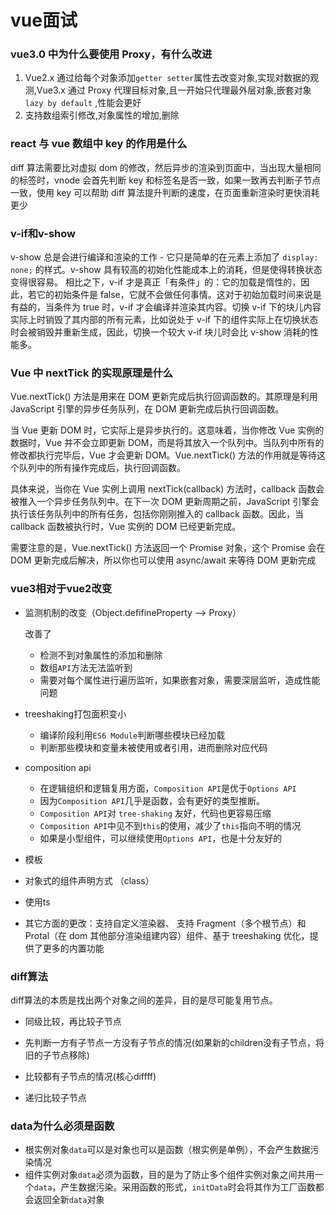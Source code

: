 # vue面试

### vue3.0 中为什么要使用 Proxy，有什么改进

1. Vue2.x 通过给每个对象添加`getter setter`属性去改变对象,实现对数据的观测,Vue3.x 通过 Proxy 代理目标对象,且一开始只代理最外层对象,嵌套对象`lazy by default` ,性能会更好
2. 支持数组索引修改,对象属性的增加,删除

### react 与 vue 数组中 key 的作用是什么

diff 算法需要比对虚拟 dom 的修改，然后异步的渲染到页面中，当出现大量相同的标签时，vnode 会首先判断 key 和标签名是否一致，如果一致再去判断子节点一致，使用 key 可以帮助 diff 算法提升判断的速度，在页面重新渲染时更快消耗更少

### v-if和v-show

v-show 总是会进行编译和渲染的工作 - 它只是简单的在元素上添加了 `display: none;` 的样式。v-show 具有较高的初始化性能成本上的消耗，但是使得转换状态变得很容易。 相比之下，v-if 才是真正「有条件」的：它的加载是惰性的，因此，若它的初始条件是 false，它就不会做任何事情。这对于初始加载时间来说是有益的，当条件为 true 时，v-if 才会编译并渲染其内容。切换 v-if 下的块儿内容实际上时销毁了其内部的所有元素，比如说处于 v-if 下的组件实际上在切换状态时会被销毁并重新生成，因此，切换一个较大 v-if 块儿时会比 v-show 消耗的性能多。

### Vue 中 nextTick 的实现原理是什么

Vue.nextTick() 方法是用来在 DOM 更新完成后执行回调函数的。其原理是利用 JavaScript 引擎的异步任务队列，在 DOM 更新完成后执行回调函数。

当 Vue 更新 DOM 时，它实际上是异步执行的。这意味着，当你修改 Vue 实例的数据时，Vue 并不会立即更新 DOM，而是将其放入一个队列中。当队列中所有的修改都执行完毕后，Vue 才会更新 DOM。Vue.nextTick() 方法的作用就是等待这个队列中的所有操作完成后，执行回调函数。

具体来说，当你在 Vue 实例上调用 nextTick(callback) 方法时，callback 函数会被推入一个异步任务队列中。在下一次 DOM 更新周期之前，JavaScript 引擎会执行该任务队列中的所有任务，包括你刚刚推入的 callback 函数。因此，当 callback 函数被执行时，Vue 实例的 DOM 已经更新完成。

需要注意的是，Vue.nextTick() 方法返回一个 Promise 对象，这个 Promise 会在 DOM 更新完成后解决，所以你也可以使用 async/await 来等待 DOM 更新完成

### vue3相对于vue2改变

- 监测机制的改变（Object.defifineProperty —> Proxy）

  改善了

  - 检测不到对象属性的添加和删除
  - 数组`API`方法无法监听到
  - 需要对每个属性进行遍历监听，如果嵌套对象，需要深层监听，造成性能问题

- treeshaking打包面积变小

  - 编译阶段利用`ES6 Module`判断哪些模块已经加载
  - 判断那些模块和变量未被使用或者引用，进而删除对应代码

- composition api

  - 在逻辑组织和逻辑复用方面，`Composition API`是优于`Options API`
  - 因为`Composition API`几乎是函数，会有更好的类型推断。
  - `Composition API`对 `tree-shaking` 友好，代码也更容易压缩
  - `Composition API`中见不到`this`的使用，减少了`this`指向不明的情况
  - 如果是小型组件，可以继续使用`Options API`，也是十分友好的

- 模板

- 对象式的组件声明⽅式 （class）

- 使⽤ts

- 其它⽅⾯的更改：⽀持⾃定义渲染器、 ⽀持 Fragment（多个根节点）和 Protal（在 dom 其他部分渲染组建内容）组件、基于 treeshaking 优化，提供了更多的内置功能

### diff算法

diff算法的本质是找出两个对象之间的差异，目的是尽可能复用节点。

- 同级⽐较，再⽐较⼦节点

- 先判断⼀⽅有⼦节点⼀⽅没有⼦节点的情况(如果新的children没有⼦节点，将旧的⼦节点移除)

- ⽐较都有⼦节点的情况(核⼼diffff)

- 递归⽐较⼦节点

### data为什么必须是函数

- 根实例对象`data`可以是对象也可以是函数（根实例是单例），不会产生数据污染情况
- 组件实例对象`data`必须为函数，目的是为了防止多个组件实例对象之间共用一个`data`，产生数据污染。采用函数的形式，`initData`时会将其作为工厂函数都会返回全新`data`对象

